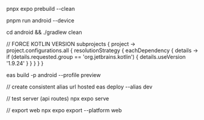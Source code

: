 pnpx expo prebuild --clean

pnpm run android --device

cd android && ./gradlew clean

// FORCE KOTLIN VERSION
subprojects { project ->
    project.configurations.all {
        resolutionStrategy {
            eachDependency { details ->
                if (details.requested.group == 'org.jetbrains.kotlin') {
                    details.useVersion '1.9.24'
                }
            }
        }
    }
}

eas build -p android --profile preview

// create consistent alias url hosted
eas deploy --alias dev

// test server (api routes)
npx expo serve 

// export web
npx expo export --platform web



